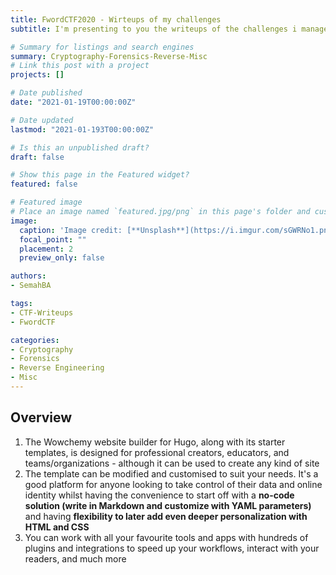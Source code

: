 ```yaml
---
title: FwordCTF2020 - Wirteups of my challenges
subtitle: I'm presenting to you the writeups of the challenges i managed to create during FwordCTF2020.

# Summary for listings and search engines
summary: Cryptography-Forensics-Reverse-Misc
# Link this post with a project
projects: []

# Date published
date: "2021-01-19T00:00:00Z"

# Date updated
lastmod: "2021-01-193T00:00:00Z"

# Is this an unpublished draft?
draft: false

# Show this page in the Featured widget?
featured: false

# Featured image
# Place an image named `featured.jpg/png` in this page's folder and customize its options here.
image:
  caption: 'Image credit: [**Unsplash**](https://i.imgur.com/sGWRNo1.png)'
  focal_point: ""
  placement: 2
  preview_only: false

authors:
- SemahBA

tags:
- CTF-Writeups
- FwordCTF

categories:
- Cryptography
- Forensics
- Reverse Engineering
- Misc
---
```


## Overview

1. The Wowchemy website builder for Hugo, along with its starter templates, is designed for professional creators, educators, and teams/organizations - although it can be used to create any kind of site
2. The template can be modified and customised to suit your needs. It's a good platform for anyone looking to take control of their data and online identity whilst having the convenience to start off with a **no-code solution (write in Markdown and customize with YAML parameters)** and having **flexibility to later add even deeper personalization with HTML and CSS**
3. You can work with all your favourite tools and apps with hundreds of plugins and integrations to speed up your workflows, interact with your readers, and much more
